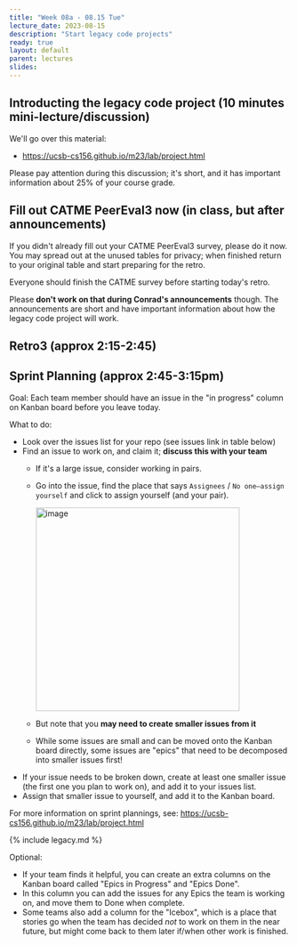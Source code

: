 ```yaml
---
title: "Week 08a - 08.15 Tue"
lecture_date: 2023-08-15
description: "Start legacy code projects"
ready: true
layout: default
parent: lectures
slides: 
---
```


## Introducting the legacy code project (10 minutes mini-lecture/discussion)

We'll go over this material:
* <https://ucsb-cs156.github.io/m23/lab/project.html>

Please pay attention during this discussion; it's short, and it has important information about 25% of your course grade.

## Fill out CATME PeerEval3 **now** (in class, but after announcements)

If you didn't already fill out your CATME PeerEval3 survey, please do it now.  You may spread out at the unused tables for privacy; when finished return to your original table and start preparing for the retro.

Everyone should finish the CATME survey before starting today's retro.

Please **don't work on that during Conrad's announcements** though.   The announcements are short and have important information about
how the legacy code project will work.

## Retro3 (approx 2:15-2:45)

## Sprint Planning (approx 2:45-3:15pm)

Goal: Each team member should have an issue in the "in progress" column on Kanban board before you leave today.


What to do: 
* Look over the issues list for your repo (see issues link in table below)
* Find an issue to work on, and claim it; **discuss this with your team**
  * If it's a large issue, consider working in pairs.
  * Go into the issue, find the place that says `Assignees` / `No one—assign yourself` and click to assign yourself (and your pair).

    <img width="366" alt="image" src="https://github.com/ucsb-cs156/m23/assets/1119017/0de707cf-5ead-4be1-83b9-2e91fdd00f91">

  * But note that you **may need to create smaller issues from it**
  * While some issues are small and can be moved onto the Kanban board directly, some issues are "epics" that need to be decomposed into smaller issues first!  
* If your issue needs to be broken down, create at least one smaller issue (the first one you plan to work on), and add it to your issues list.
* Assign that smaller issue to yourself, and add it to the Kanban board.

For more information on sprint plannings, see: <https://ucsb-cs156.github.io/m23/lab/project.html>

{% include legacy.md %}

Optional:
* If your team finds it helpful, you can create an extra columns on the Kanban board called "Epics in Progress" and "Epics Done".
* In this column you can add the issues for any Epics the team is working on, and move them to Done when complete.
* Some teams also add a column for the "Icebox", which is a place that stories go when the team has decided *not* to work on them in the near future, but might come back to them later if/when other work is finished.

